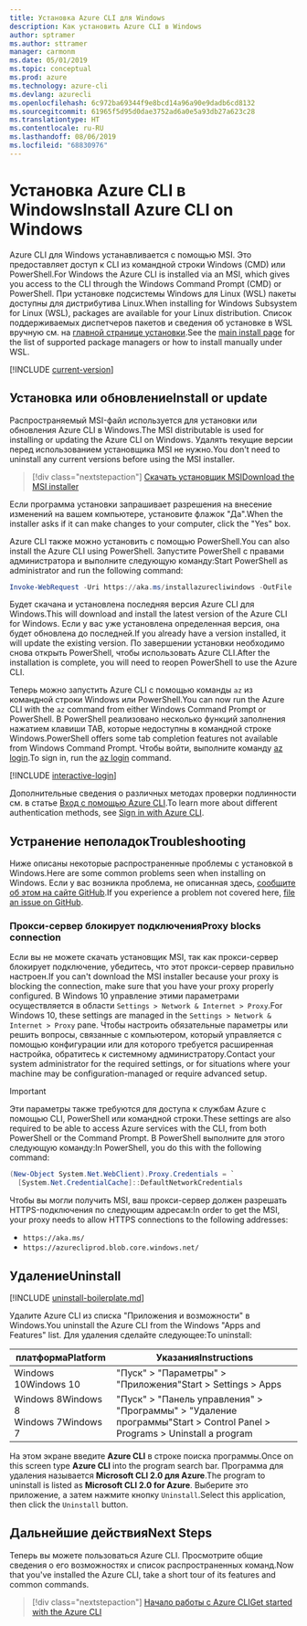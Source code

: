 ```yaml
---
title: Установка Azure CLI для Windows
description: Как установить Azure CLI в Windows
author: sptramer
ms.author: sttramer
manager: carmonm
ms.date: 05/01/2019
ms.topic: conceptual
ms.prod: azure
ms.technology: azure-cli
ms.devlang: azurecli
ms.openlocfilehash: 6c972ba69344f9e8bcd14a96a90e9dadb6cd8132
ms.sourcegitcommit: 61965f5d95d0dae3752ad6a0e5a93db27a623c28
ms.translationtype: HT
ms.contentlocale: ru-RU
ms.lasthandoff: 08/06/2019
ms.locfileid: "68830976"
---
```

# <a name="install-azure-cli-on-windows"></a><span data-ttu-id="01a2b-103">Установка Azure CLI в Windows</span><span class="sxs-lookup"><span data-stu-id="01a2b-103">Install Azure CLI on Windows</span></span>

<span data-ttu-id="01a2b-104">Azure CLI для Windows устанавливается с помощью MSI. Это предоставляет доступ к CLI из командной строки Windows (CMD) или PowerShell.</span><span class="sxs-lookup"><span data-stu-id="01a2b-104">For Windows the Azure CLI is installed via an MSI, which gives you access to the CLI through the Windows Command Prompt (CMD) or PowerShell.</span></span>
<span data-ttu-id="01a2b-105">При установке подсистемы Windows для Linux (WSL) пакеты доступны для дистрибутива Linux.</span><span class="sxs-lookup"><span data-stu-id="01a2b-105">When installing for Windows Subsystem for Linux (WSL), packages are available for your Linux distribution.</span></span> <span data-ttu-id="01a2b-106">Список поддерживаемых диспетчеров пакетов и сведения об установке в WSL вручную см. на [главной странице установки](install-azure-cli.md).</span><span class="sxs-lookup"><span data-stu-id="01a2b-106">See the [main install page](install-azure-cli.md) for the list of supported package managers or how to install manually under WSL.</span></span>

[!INCLUDE [current-version](includes/current-version.md)]

## <a name="install-or-update"></a><span data-ttu-id="01a2b-107">Установка или обновление</span><span class="sxs-lookup"><span data-stu-id="01a2b-107">Install or update</span></span>

<span data-ttu-id="01a2b-108">Распространяемый MSI-файл используется для установки или обновления Azure CLI в Windows.</span><span class="sxs-lookup"><span data-stu-id="01a2b-108">The MSI distributable is used for installing or updating the Azure CLI on Windows.</span></span> <span data-ttu-id="01a2b-109">Удалять текущие версии перед использованием установщика MSI не нужно.</span><span class="sxs-lookup"><span data-stu-id="01a2b-109">You don't need to uninstall any current versions before using the MSI installer.</span></span>

> [!div class="nextstepaction"]
> [<span data-ttu-id="01a2b-110">Скачать установщик MSI</span><span class="sxs-lookup"><span data-stu-id="01a2b-110">Download the MSI installer</span></span>](https://aka.ms/installazurecliwindows)

<span data-ttu-id="01a2b-111">Если программа установки запрашивает разрешения на внесение изменений на вашем компьютере, установите флажок "Да".</span><span class="sxs-lookup"><span data-stu-id="01a2b-111">When the installer asks if it can make changes to your computer, click the "Yes" box.</span></span>

<span data-ttu-id="01a2b-112">Azure CLI также можно установить с помощью PowerShell.</span><span class="sxs-lookup"><span data-stu-id="01a2b-112">You can also install the Azure CLI using PowerShell.</span></span> <span data-ttu-id="01a2b-113">Запустите PowerShell с правами администратора и выполните следующую команду:</span><span class="sxs-lookup"><span data-stu-id="01a2b-113">Start PowerShell as administrator and run the following command:</span></span>

   ```PowerShell
   Invoke-WebRequest -Uri https://aka.ms/installazurecliwindows -OutFile .\AzureCLI.msi; Start-Process msiexec.exe -Wait -ArgumentList '/I AzureCLI.msi /quiet'
   ```
<span data-ttu-id="01a2b-114">Будет скачана и установлена последняя версия Azure CLI для Windows.</span><span class="sxs-lookup"><span data-stu-id="01a2b-114">This will download and install the latest version of the Azure CLI for Windows.</span></span> <span data-ttu-id="01a2b-115">Если у вас уже установлена определенная версия, она будет обновлена до последней.</span><span class="sxs-lookup"><span data-stu-id="01a2b-115">If you already have a version installed, it will update the existing version.</span></span> <span data-ttu-id="01a2b-116">По завершении установки необходимо снова открыть PowerShell, чтобы использовать Azure CLI.</span><span class="sxs-lookup"><span data-stu-id="01a2b-116">After the installation is complete, you will need to reopen PowerShell to use the Azure CLI.</span></span>

<span data-ttu-id="01a2b-117">Теперь можно запустить Azure CLI с помощью команды `az` из командной строки Windows или PowerShell.</span><span class="sxs-lookup"><span data-stu-id="01a2b-117">You can now run the Azure CLI with the `az` command from either Windows Command Prompt or PowerShell.</span></span> <span data-ttu-id="01a2b-118">В PowerShell реализовано несколько функций заполнения нажатием клавиши TAB, которые недоступны в командной строке Windows.</span><span class="sxs-lookup"><span data-stu-id="01a2b-118">PowerShell offers some tab completion features not available from Windows Command Prompt.</span></span> <span data-ttu-id="01a2b-119">Чтобы войти, выполните команду [az login](/cli/azure/reference-index#az-login).</span><span class="sxs-lookup"><span data-stu-id="01a2b-119">To sign in, run the [az login](/cli/azure/reference-index#az-login) command.</span></span>

[!INCLUDE [interactive-login](includes/interactive-login.md)]

<span data-ttu-id="01a2b-120">Дополнительные сведения о различных методах проверки подлинности см. в статье [Вход с помощью Azure CLI](authenticate-azure-cli.md).</span><span class="sxs-lookup"><span data-stu-id="01a2b-120">To learn more about different authentication methods, see [Sign in with Azure CLI](authenticate-azure-cli.md).</span></span>

## <a name="troubleshooting"></a><span data-ttu-id="01a2b-121">Устранение неполадок</span><span class="sxs-lookup"><span data-stu-id="01a2b-121">Troubleshooting</span></span>

<span data-ttu-id="01a2b-122">Ниже описаны некоторые распространенные проблемы с установкой в Windows.</span><span class="sxs-lookup"><span data-stu-id="01a2b-122">Here are some common problems seen when installing on Windows.</span></span> <span data-ttu-id="01a2b-123">Если у вас возникла проблема, не описанная здесь, [сообщите об этом на сайте GitHub](https://github.com/Azure/azure-cli/issues).</span><span class="sxs-lookup"><span data-stu-id="01a2b-123">If you experience a problem not covered here, [file an issue on GitHub](https://github.com/Azure/azure-cli/issues).</span></span>

### <a name="proxy-blocks-connection"></a><span data-ttu-id="01a2b-124">Прокси-сервер блокирует подключения</span><span class="sxs-lookup"><span data-stu-id="01a2b-124">Proxy blocks connection</span></span>

<span data-ttu-id="01a2b-125">Если вы не можете скачать установщик MSI, так как прокси-сервер блокирует подключение, убедитесь, что этот прокси-сервер правильно настроен.</span><span class="sxs-lookup"><span data-stu-id="01a2b-125">If you can't download the MSI installer because your proxy is blocking the connection, make sure that you have your proxy properly configured.</span></span> <span data-ttu-id="01a2b-126">В Windows 10 управление этими параметрами осуществляется в области `Settings > Network & Internet > Proxy`.</span><span class="sxs-lookup"><span data-stu-id="01a2b-126">For Windows 10, these settings are managed in the `Settings > Network & Internet > Proxy` pane.</span></span> <span data-ttu-id="01a2b-127">Чтобы настроить обязательные параметры или решить вопросы, связанные с компьютером, который управляется с помощью конфигурации или для которого требуется расширенная настройка, обратитесь к системному администратору.</span><span class="sxs-lookup"><span data-stu-id="01a2b-127">Contact your system administrator for the required settings, or for situations where your machine may be configuration-managed or require advanced setup.</span></span>

> [!IMPORTANT]
> <span data-ttu-id="01a2b-128">Эти параметры также требуются для доступа к службам Azure с помощью CLI, PowerShell или командной строки.</span><span class="sxs-lookup"><span data-stu-id="01a2b-128">These settings are also required to be able to access Azure services with the CLI, from both PowerShell or the Command Prompt.</span></span> <span data-ttu-id="01a2b-129">В PowerShell выполните для этого следующую команду:</span><span class="sxs-lookup"><span data-stu-id="01a2b-129">In PowerShell, you do this with the following command:</span></span>
>
> ```powershell
> (New-Object System.Net.WebClient).Proxy.Credentials = `
>   [System.Net.CredentialCache]::DefaultNetworkCredentials
> ```

<span data-ttu-id="01a2b-130">Чтобы вы могли получить MSI, ваш прокси-сервер должен разрешать HTTPS-подключения по следующим адресам:</span><span class="sxs-lookup"><span data-stu-id="01a2b-130">In order to get the MSI, your proxy needs to allow HTTPS connections to the following addresses:</span></span>

* `https://aka.ms/`
* `https://azurecliprod.blob.core.windows.net/`

## <a name="uninstall"></a><span data-ttu-id="01a2b-131">Удаление</span><span class="sxs-lookup"><span data-stu-id="01a2b-131">Uninstall</span></span>

[!INCLUDE [uninstall-boilerplate.md](includes/uninstall-boilerplate.md)]

<span data-ttu-id="01a2b-132">Удалите Azure CLI из списка "Приложения и возможности" в Windows.</span><span class="sxs-lookup"><span data-stu-id="01a2b-132">You uninstall the Azure CLI from the Windows "Apps and Features" list.</span></span> <span data-ttu-id="01a2b-133">Для удаления сделайте следующее:</span><span class="sxs-lookup"><span data-stu-id="01a2b-133">To uninstall:</span></span>

| <span data-ttu-id="01a2b-134">платформа</span><span class="sxs-lookup"><span data-stu-id="01a2b-134">Platform</span></span> | <span data-ttu-id="01a2b-135">Указания</span><span class="sxs-lookup"><span data-stu-id="01a2b-135">Instructions</span></span> |
|---|---|
| <span data-ttu-id="01a2b-136">Windows 10</span><span class="sxs-lookup"><span data-stu-id="01a2b-136">Windows 10</span></span> | <span data-ttu-id="01a2b-137">"Пуск" > "Параметры" > "Приложения"</span><span class="sxs-lookup"><span data-stu-id="01a2b-137">Start > Settings > Apps</span></span> |
| <span data-ttu-id="01a2b-138">Windows 8</span><span class="sxs-lookup"><span data-stu-id="01a2b-138">Windows 8</span></span><br/><span data-ttu-id="01a2b-139">Windows 7</span><span class="sxs-lookup"><span data-stu-id="01a2b-139">Windows 7</span></span> | <span data-ttu-id="01a2b-140">"Пуск" > "Панель управления" > "Программы" > "Удаление программы"</span><span class="sxs-lookup"><span data-stu-id="01a2b-140">Start > Control Panel > Programs > Uninstall a program</span></span> |

<span data-ttu-id="01a2b-141">На этом экране введите __Azure CLI__ в строке поиска программы.</span><span class="sxs-lookup"><span data-stu-id="01a2b-141">Once on this screen type __Azure CLI__ into the program search bar.</span></span> <span data-ttu-id="01a2b-142">Программа для удаления называется __Microsoft CLI 2.0 для Azure__.</span><span class="sxs-lookup"><span data-stu-id="01a2b-142">The program to uninstall is listed as __Microsoft CLI 2.0 for Azure__.</span></span> <span data-ttu-id="01a2b-143">Выберите это приложение, а затем нажмите кнопку `Uninstall`.</span><span class="sxs-lookup"><span data-stu-id="01a2b-143">Select this application, then click the `Uninstall` button.</span></span>

## <a name="next-steps"></a><span data-ttu-id="01a2b-144">Дальнейшие действия</span><span class="sxs-lookup"><span data-stu-id="01a2b-144">Next Steps</span></span>

<span data-ttu-id="01a2b-145">Теперь вы можете пользоваться Azure CLI. Просмотрите общие сведения о его возможностях и список распространенных команд.</span><span class="sxs-lookup"><span data-stu-id="01a2b-145">Now that you've installed the Azure CLI, take a short tour of its features and common commands.</span></span>

> [!div class="nextstepaction"]
> [<span data-ttu-id="01a2b-146">Начало работы с Azure CLI</span><span class="sxs-lookup"><span data-stu-id="01a2b-146">Get started with the Azure CLI</span></span>](get-started-with-azure-cli.md)
